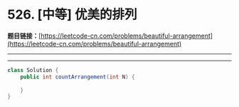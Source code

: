 # 526. [中等] 优美的排列

**题目链接：**[https://leetcode-cn.com/problems/beautiful-arrangement](https://leetcode-cn.com/problems/beautiful-arrangement)

---

<Cards card="leetcode_526_beautiful-arrangement"></Cards>

---

```java
class Solution {
    public int countArrangement(int N) {
        
    }
}
```